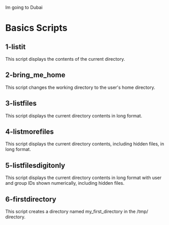 Im going to Dubai
# Basics Scripts

## 1-listit
This script displays the contents of the current directory.

## 2-bring_me_home
This script changes the working directory to the user's home directory.

## 3-listfiles
This script displays the current directory contents in long format.

## 4-listmorefiles
This script displays the current directory contents, including hidden files, in long format.

## 5-listfilesdigitonly
This script displays the current directory contents in long format with user and group IDs shown numerically, including hidden files.

## 6-firstdirectory
This script creates a directory named my_first_directory in the /tmp/ directory.
